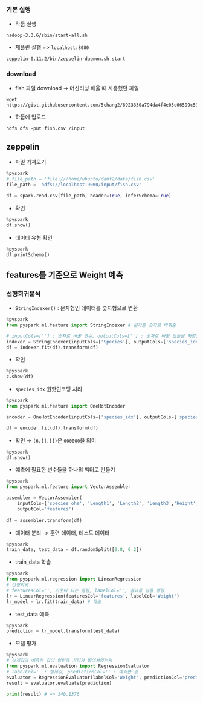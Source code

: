 ### 기본 실행
- 하둡 실행
```shell
hadoop-3.3.6/sbin/start-all.sh
```
- 제플린 실행 => `localhost:8080`
```shell
zeppelin-0.11.2/bin/zeppelin-daemon.sh start
```

### download
- fish 파일 download -> 머신러닝 배울 때 사용했던 파일
```shell
wget https://gist.githubusercontent.com/5chang2/6923330a794da4f4e05c06599c592914/raw/8ffaa770a44541cded1146b524820ef6c50856ec/fish.csv
```
- 하둡에 업로드
```shell
hdfs dfs -put fish.csv /input
```

## zeppelin
- 파일 가져오기
```python
%pyspark
# file_path = 'file:///home/ubuntu/damf2/data/fish.csv'
file_path = 'hdfs://localhost:9000/input/fish.csv'

df = spark.read.csv(file_path, header=True, inferSchema=True)
```

- 확인
```python
%pyspark
df.show()
```

- 데이터 유형 확인
```python
%pyspark
df.printSchema()
```

## features를 기준으로 Weight 예측
### 선형회귀분석
- `StringIndexer()` : 문자형인 데이터를 숫자형으로 변환
```python
%pyspark
from pyspark.ml.feature import StringIndexer # 문자를 숫자로 바꿔줌

# inputCols=[''] : 숫자로 바꿀 변수, outputCols=[''] : 숫자로 바꾼 값들을 저장할 변수
indexer = StringIndexer(inputCols=['Species'], outputCols=['species_idx'])
df = indexer.fit(df).transform(df)
```

- 확인
```python
%pyspark
z.show(df)
```

- `species_idx` 원핫인코딩 처리
```python
%pyspark
from pyspark.ml.feature import OneHotEncoder

encoder = OneHotEncoder(inputCols=['species_idx'], outputCols=['species_ohe'])

df = encoder.fit(df).transform(df)
```

- 확인 ⇒ `(6,[],[])`은 `000000`을 의미
```python
%pyspark
df.show()
```

- 예측에 필요한 변수들을 하나의 벡터로 만들기
```python
%pyspark
from pyspark.ml.feature import VectorAssembler

assembler = VectorAssembler(
    inputCols=['species_ohe', 'Length1', 'Length2', 'Length3','Height', 'Width'], 
    outputCol='features')
    
df = assembler.transform(df)
```

- 데이터 분리 -> 훈련 데이터, 테스트 데이터
```python
%pyspark
train_data, test_data = df.randomSplit([0.8, 0.2])
```

- train_data 학습
```python
%pyspark
from pyspark.ml.regression import LinearRegression
# 선형회귀
# featuresCol='', 기준이 되는 컬럼, labelCol='', 결과를 담을 컬럼
lr = LinearRegression(featuresCol='features', labelCol='Weight')
lr_model = lr.fit(train_data) # 학습
```

- test_data 예측
```python
%pyspark
prediction = lr_model.transform(test_data)
```

- 모델 평가
```python
%pyspark
# 실제값과 예측한 값이 얼만큼 거리가 떨어져있는지
from pyspark.ml.evaluation import RegressionEvaluator
# labelCol='' : 실제값, predictionCol='' : 예측한 값
evaluator = RegressionEvaluator(labelCol='Weight', predictionCol='prediction', metricName='rmse')
result = evaluator.evaluate(prediction)

print(result) # => 140.1376
```